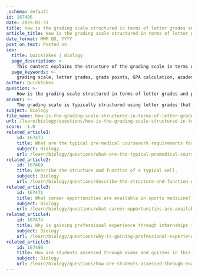 ```yaml
---
_schema: default
id: 167486
date: 2025-01-31
title: How is the grading scale structured in terms of letter grades and point distribution?
article_title: How is the grading scale structured in terms of letter grades and point distribution?
date_format: MMM DD, YYYY
post_on_text: Posted on
seo:
  title: QuickTakes | Biology
  page_description: >-
    This content explains the structure of the grading scale in terms of letter grades and point distribution, including how to calculate GPA from grades and credit hours.
  page_keywords: >-
    grading scale, letter grades, grade points, GPA calculation, academic grading, A+, A, B, C, D, F, credit hours, honors courses, Advanced Placement
author: QuickTakes
question: >-
    How is the grading scale structured in terms of letter grades and point distribution?
answer: >-
    The grading scale is typically structured using letter grades that correspond to specific grade point values. Here is a breakdown of the common letter grades and their associated grade points:\n\n- **A+**: 4.33\n- **A**: 4.00\n- **A-**: 3.67\n- **B+**: 3.33\n- **B**: 3.00\n- **B-**: 2.67\n- **C+**: 2.33\n- **C**: 2.00\n- **C-**: 1.67\n- **D+**: 1.33\n- **D**: 1.00\n- **D-**: 0.67\n- **F**: 0.00\n\nTo calculate a student's Grade Point Average (GPA), the grade points earned in each course are summed and then divided by the total number of credit hours attempted. For example, if a student earned the following grades in three courses:\n\n- Course 1: A (4.0) - 3 credit hours\n- Course 2: B (3.0) - 4 credit hours\n- Course 3: C (2.0) - 3 credit hours\n\nThe GPA calculation would be:\n\n$$\n\text{Total Grade Points} = (4.0 \times 3) + (3.0 \times 4) + (2.0 \times 3) = 12 + 12 + 6 = 30\n$$\n\n$$\n\text{Total Credit Hours} = 3 + 4 + 3 = 10\n$$\n\n$$\n\text{GPA} = \frac{\text{Total Grade Points}}{\text{Total Credit Hours}} = \frac{30}{10} = 3.0\n$$\n\nIt's important to note that grading scales can vary by institution, and some schools may have additional policies, such as weighted grades for honors or Advanced Placement (AP) courses, which can affect the overall GPA calculation.
subject: Biology
file_name: how-is-the-grading-scale-structured-in-terms-of-letter-grades-and-point-distribution.md
url: /learn/biology/questions/how-is-the-grading-scale-structured-in-terms-of-letter-grades-and-point-distribution
score: -1.0
related_article1:
    id: 167473
    title: What are the typical pre-medical coursework requirements for medical school?
    subject: Biology
    url: /learn/biology/questions/what-are-the-typical-premedical-coursework-requirements-for-medical-school
related_article2:
    id: 167469
    title: Describe the structure and function of a typical cell.
    subject: Biology
    url: /learn/biology/questions/describe-the-structure-and-function-of-a-typical-cell
related_article3:
    id: 167471
    title: What career opportunities are available in sports medicine?
    subject: Biology
    url: /learn/biology/questions/what-career-opportunities-are-available-in-sports-medicine
related_article4:
    id: 167474
    title: Why is gaining professional experience through internships important for medical school preparation?
    subject: Biology
    url: /learn/biology/questions/why-is-gaining-professional-experience-through-internships-important-for-medical-school-preparation
related_article5:
    id: 167490
    title: How are students assessed through exams and quizzes in this course?
    subject: Biology
    url: /learn/biology/questions/how-are-students-assessed-through-exams-and-quizzes-in-this-course
---
```


&nbsp;